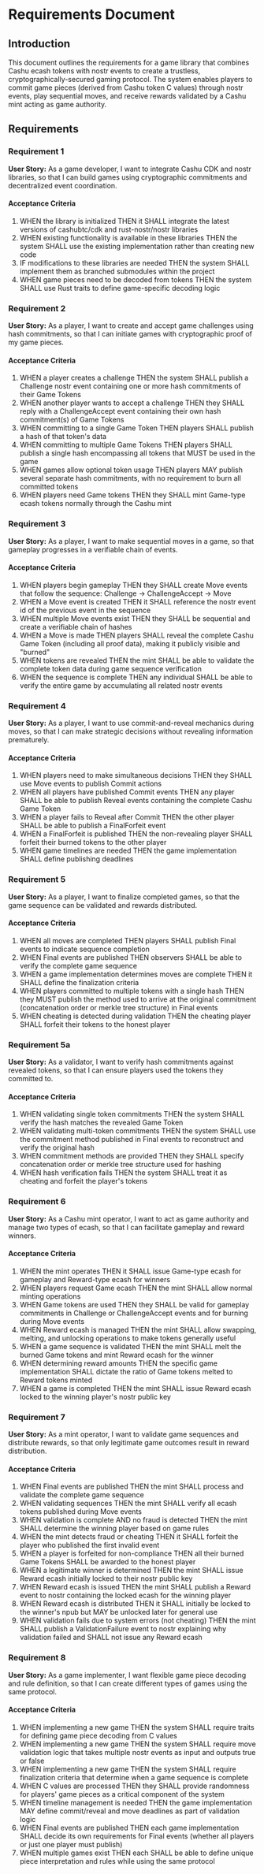 # Requirements Document

## Introduction

This document outlines the requirements for a game library that combines Cashu ecash tokens with nostr events to create a trustless, cryptographically-secured gaming protocol. The system enables players to commit game pieces (derived from Cashu token C values) through nostr events, play sequential moves, and receive rewards validated by a Cashu mint acting as game authority.

## Requirements

### Requirement 1

**User Story:** As a game developer, I want to integrate Cashu CDK and nostr libraries, so that I can build games using cryptographic commitments and decentralized event coordination.

#### Acceptance Criteria

1. WHEN the library is initialized THEN it SHALL integrate the latest versions of cashubtc/cdk and rust-nostr/nostr libraries
2. WHEN existing functionality is available in these libraries THEN the system SHALL use the existing implementation rather than creating new code
3. IF modifications to these libraries are needed THEN the system SHALL implement them as branched submodules within the project
4. WHEN game pieces need to be decoded from tokens THEN the system SHALL use Rust traits to define game-specific decoding logic

### Requirement 2

**User Story:** As a player, I want to create and accept game challenges using hash commitments, so that I can initiate games with cryptographic proof of my game pieces.

#### Acceptance Criteria

1. WHEN a player creates a challenge THEN the system SHALL publish a Challenge nostr event containing one or more hash commitments of their Game Tokens
2. WHEN another player wants to accept a challenge THEN they SHALL reply with a ChallengeAccept event containing their own hash commitment(s) of Game Tokens
3. WHEN committing to a single Game Token THEN players SHALL publish a hash of that token's data
4. WHEN committing to multiple Game Tokens THEN players SHALL publish a single hash encompassing all tokens that MUST be used in the game
5. WHEN games allow optional token usage THEN players MAY publish several separate hash commitments, with no requirement to burn all committed tokens
6. WHEN players need Game tokens THEN they SHALL mint Game-type ecash tokens normally through the Cashu mint

### Requirement 3

**User Story:** As a player, I want to make sequential moves in a game, so that gameplay progresses in a verifiable chain of events.

#### Acceptance Criteria

1. WHEN players begin gameplay THEN they SHALL create Move events that follow the sequence: Challenge -> ChallengeAccept -> Move
2. WHEN a Move event is created THEN it SHALL reference the nostr event id of the previous event in the sequence
3. WHEN multiple Move events exist THEN they SHALL be sequential and create a verifiable chain of hashes
4. WHEN a Move is made THEN players SHALL reveal the complete Cashu Game Token (including all proof data), making it publicly visible and "burned"
5. WHEN tokens are revealed THEN the mint SHALL be able to validate the complete token data during game sequence verification
6. WHEN the sequence is complete THEN any individual SHALL be able to verify the entire game by accumulating all related nostr events

### Requirement 4

**User Story:** As a player, I want to use commit-and-reveal mechanics during moves, so that I can make strategic decisions without revealing information prematurely.

#### Acceptance Criteria

1. WHEN players need to make simultaneous decisions THEN they SHALL use Move events to publish Commit actions
2. WHEN all players have published Commit events THEN any player SHALL be able to publish Reveal events containing the complete Cashu Game Token
3. WHEN a player fails to Reveal after Commit THEN the other player SHALL be able to publish a FinalForfeit event
4. WHEN a FinalForfeit is published THEN the non-revealing player SHALL forfeit their burned tokens to the other player
5. WHEN game timelines are needed THEN the game implementation SHALL define publishing deadlines

### Requirement 5

**User Story:** As a player, I want to finalize completed games, so that the game sequence can be validated and rewards distributed.

#### Acceptance Criteria

1. WHEN all moves are completed THEN players SHALL publish Final events to indicate sequence completion
2. WHEN Final events are published THEN observers SHALL be able to verify the complete game sequence
3. WHEN a game implementation determines moves are complete THEN it SHALL define the finalization criteria
4. WHEN players committed to multiple tokens with a single hash THEN they MUST publish the method used to arrive at the original commitment (concatenation order or merkle tree structure) in Final events
5. WHEN cheating is detected during validation THEN the cheating player SHALL forfeit their tokens to the honest player

### Requirement 5a

**User Story:** As a validator, I want to verify hash commitments against revealed tokens, so that I can ensure players used the tokens they committed to.

#### Acceptance Criteria

1. WHEN validating single token commitments THEN the system SHALL verify the hash matches the revealed Game Token
2. WHEN validating multi-token commitments THEN the system SHALL use the commitment method published in Final events to reconstruct and verify the original hash
3. WHEN commitment methods are provided THEN they SHALL specify concatenation order or merkle tree structure used for hashing
4. WHEN hash verification fails THEN the system SHALL treat it as cheating and forfeit the player's tokens

### Requirement 6

**User Story:** As a Cashu mint operator, I want to act as game authority and manage two types of ecash, so that I can facilitate gameplay and reward winners.

#### Acceptance Criteria

1. WHEN the mint operates THEN it SHALL issue Game-type ecash for gameplay and Reward-type ecash for winners
2. WHEN players request Game ecash THEN the mint SHALL allow normal minting operations
3. WHEN Game tokens are used THEN they SHALL be valid for gameplay commitments in Challenge or ChallengeAccept events and for burning during Move events
4. WHEN Reward ecash is managed THEN the mint SHALL allow swapping, melting, and unlocking operations to make tokens generally useful
5. WHEN a game sequence is validated THEN the mint SHALL melt the burned Game tokens and mint Reward ecash for the winner
6. WHEN determining reward amounts THEN the specific game implementation SHALL dictate the ratio of Game tokens melted to Reward tokens minted
7. WHEN a game is completed THEN the mint SHALL issue Reward ecash locked to the winning player's nostr public key

### Requirement 7

**User Story:** As a mint operator, I want to validate game sequences and distribute rewards, so that only legitimate game outcomes result in reward distribution.

#### Acceptance Criteria

1. WHEN Final events are published THEN the mint SHALL process and validate the complete game sequence
2. WHEN validating sequences THEN the mint SHALL verify all ecash tokens published during Move events
3. WHEN validation is complete AND no fraud is detected THEN the mint SHALL determine the winning player based on game rules
4. WHEN the mint detects fraud or cheating THEN it SHALL forfeit the player who published the first invalid event
5. WHEN a player is forfeited for non-compliance THEN all their burned Game Tokens SHALL be awarded to the honest player
6. WHEN a legitimate winner is determined THEN the mint SHALL issue Reward ecash initially locked to their nostr public key
7. WHEN Reward ecash is issued THEN the mint SHALL publish a Reward event to nostr containing the locked ecash for the winning player
8. WHEN Reward ecash is distributed THEN it SHALL initially be locked to the winner's npub but MAY be unlocked later for general use
8. WHEN validation fails due to system errors (not cheating) THEN the mint SHALL publish a ValidationFailure event to nostr explaining why validation failed and SHALL not issue any Reward ecash

### Requirement 8

**User Story:** As a game implementer, I want flexible game piece decoding and rule definition, so that I can create different types of games using the same protocol.

#### Acceptance Criteria

1. WHEN implementing a new game THEN the system SHALL require traits for defining game piece decoding from C values
2. WHEN implementing a new game THEN the system SHALL require move validation logic that takes multiple nostr events as input and outputs true or false
3. WHEN implementing a new game THEN the system SHALL require finalization criteria that determine when a game sequence is complete
4. WHEN C values are processed THEN they SHALL provide randomness for players' game pieces as a critical component of the system
5. WHEN timeline management is needed THEN the game implementation MAY define commit/reveal and move deadlines as part of validation logic
6. WHEN Final events are published THEN each game implementation SHALL decide its own requirements for Final events (whether all players or just one player must publish)
7. WHEN multiple games exist THEN each SHALL be able to define unique piece interpretation and rules while using the same protocol